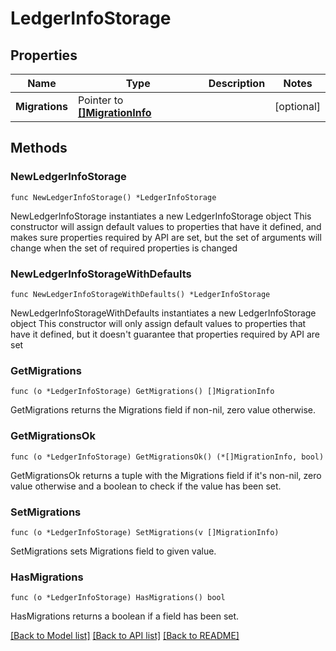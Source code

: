 # LedgerInfoStorage

## Properties

Name | Type | Description | Notes
------------ | ------------- | ------------- | -------------
**Migrations** | Pointer to [**[]MigrationInfo**](MigrationInfo.md) |  | [optional] 

## Methods

### NewLedgerInfoStorage

`func NewLedgerInfoStorage() *LedgerInfoStorage`

NewLedgerInfoStorage instantiates a new LedgerInfoStorage object
This constructor will assign default values to properties that have it defined,
and makes sure properties required by API are set, but the set of arguments
will change when the set of required properties is changed

### NewLedgerInfoStorageWithDefaults

`func NewLedgerInfoStorageWithDefaults() *LedgerInfoStorage`

NewLedgerInfoStorageWithDefaults instantiates a new LedgerInfoStorage object
This constructor will only assign default values to properties that have it defined,
but it doesn't guarantee that properties required by API are set

### GetMigrations

`func (o *LedgerInfoStorage) GetMigrations() []MigrationInfo`

GetMigrations returns the Migrations field if non-nil, zero value otherwise.

### GetMigrationsOk

`func (o *LedgerInfoStorage) GetMigrationsOk() (*[]MigrationInfo, bool)`

GetMigrationsOk returns a tuple with the Migrations field if it's non-nil, zero value otherwise
and a boolean to check if the value has been set.

### SetMigrations

`func (o *LedgerInfoStorage) SetMigrations(v []MigrationInfo)`

SetMigrations sets Migrations field to given value.

### HasMigrations

`func (o *LedgerInfoStorage) HasMigrations() bool`

HasMigrations returns a boolean if a field has been set.


[[Back to Model list]](../README.md#documentation-for-models) [[Back to API list]](../README.md#documentation-for-api-endpoints) [[Back to README]](../README.md)


